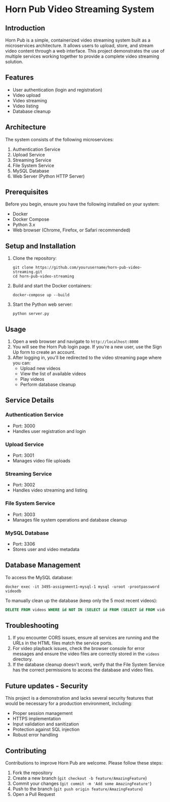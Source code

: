 # Horn Pub Video Streaming System

## Introduction

Horn Pub is a simple, containerized video streaming system built as a microservices architecture. It allows users to upload, store, and stream video content through a web interface. This project demonstrates the use of multiple services working together to provide a complete video streaming solution.

## Features

- User authentication (login and registration)
- Video upload
- Video streaming
- Video listing
- Database cleanup

## Architecture

The system consists of the following microservices:

1. Authentication Service
2. Upload Service
3. Streaming Service
4. File System Service
5. MySQL Database
6. Web Server (Python HTTP Server)

## Prerequisites

Before you begin, ensure you have the following installed on your system:

- Docker
- Docker Compose
- Python 3.x
- Web browser (Chrome, Firefox, or Safari recommended)

## Setup and Installation

1. Clone the repository:
   ```
   git clone https://github.com/yourusername/horn-pub-video-streaming.git
   cd horn-pub-video-streaming
   ```

2. Build and start the Docker containers:
   ```
   docker-compose up --build
   ```

3. Start the Python web server:
   ```
   python server.py
   ```

## Usage

1. Open a web browser and navigate to `http://localhost:8000`
2. You will see the Horn Pub login page. If you're a new user, use the Sign Up form to create an account.
3. After logging in, you'll be redirected to the video streaming page where you can:
   - Upload new videos
   - View the list of available videos
   - Play videos
   - Perform database cleanup

## Service Details

### Authentication Service
- Port: 3000
- Handles user registration and login

### Upload Service
- Port: 3001
- Manages video file uploads

### Streaming Service
- Port: 3002
- Handles video streaming and listing

### File System Service
- Port: 3003
- Manages file system operations and database cleanup

### MySQL Database
- Port: 3306
- Stores user and video metadata

## Database Management

To access the MySQL database:

```
docker exec -it 3495-assignment1-mysql-1 mysql -uroot -prootpassword videodb
```

To manually clean up the database (keep only the 5 most recent videos):

```sql
DELETE FROM videos WHERE id NOT IN (SELECT id FROM (SELECT id FROM videos ORDER BY uploaded_at DESC LIMIT 5) t);
```

## Troubleshooting

1. If you encounter CORS issues, ensure all services are running and the URLs in the HTML files match the service ports.
2. For video playback issues, check the browser console for error messages and ensure the video files are correctly stored in the `videos` directory.
3. If the database cleanup doesn't work, verify that the File System Service has the correct permissions to access the database and video files.

## Future updates - Security 

This project is a demonstration and lacks several security features that would be necessary for a production environment, including:

- Proper session management
- HTTPS implementation
- Input validation and sanitization
- Protection against SQL injection
- Robust error handling

## Contributing

Contributions to improve Horn Pub are welcome. Please follow these steps:

1. Fork the repository
2. Create a new branch (`git checkout -b feature/AmazingFeature`)
3. Commit your changes (`git commit -m 'Add some AmazingFeature'`)
4. Push to the branch (`git push origin feature/AmazingFeature`)
5. Open a Pull Request

